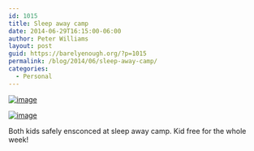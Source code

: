 ```yaml
---
id: 1015
title: Sleep away camp
date: 2014-06-29T16:15:00-06:00
author: Peter Williams
layout: post
guid: https://barelyenough.org/?p=1015
permalink: /blog/2014/06/sleep-away-camp/
categories:
  - Personal
---
```

[<img title="wp-1404077473880" class="alignleft size-full" alt="image" src="http://barelyenough.org/wordpress/wp-content/uploads/2014/06/wpid-wp-1404077473880.jpeg" />](http://barelyenough.org/wordpress/wp-content/uploads/2014/06/wpid-wp-1404077473880.jpeg)

[<img title="wp-1404077481627" class="alignright size-full" alt="image" src="http://barelyenough.org/wordpress/wp-content/uploads/2014/06/wpid-wp-1404077481627.jpeg" />](http://barelyenough.org/wordpress/wp-content/uploads/2014/06/wpid-wp-1404077481627.jpeg)

Both kids safely ensconced at sleep away camp. Kid free for the whole week!
